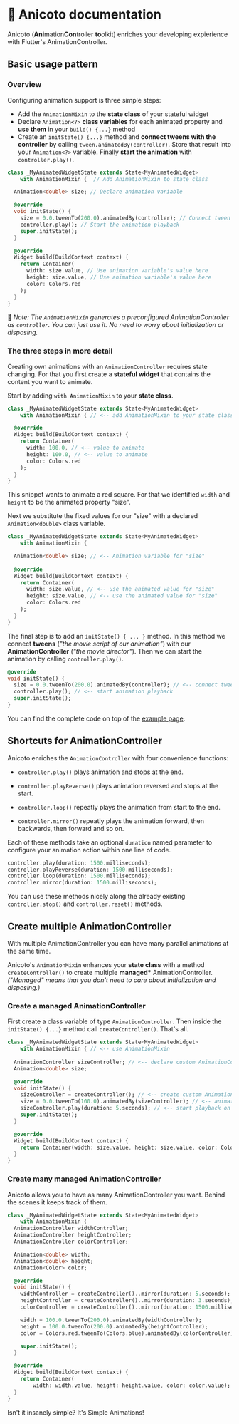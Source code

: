 
# 🎥 Anicoto documentation

Anicoto (**Ani**mation**Con**troller **to**olkit) enriches your developing expierience with Flutter's AnimationController.

## Basic usage pattern

### Overview

Configuring animation support is three simple steps:

- Add the `AnimationMixin` to the **state class** of your stateful widget
- Declare `Animation<?>` **class variables** for each animated property and **use them** in your `build() {...}` method
- Create an `initState() {...}` method and **connect tweens with the controller** by calling `tween.animatedBy(controller)`. Store that result into your `Animation<?>` variable. Finally **start the animation** with `controller.play()`.

```dart
class _MyAnimatedWidgetState extends State<MyAnimatedWidget>
    with AnimationMixin {  // Add AnimationMixin to state class

  Animation<double> size; // Declare animation variable

  @override
  void initState() {
    size = 0.0.tweenTo(200.0).animatedBy(controller); // Connect tween and controller and apply to animation variable
    controller.play(); // Start the animation playback
    super.initState();
  }

  @override
  Widget build(BuildContext context) {
    return Container(
      width: size.value, // Use animation variable's value here 
      height: size.value, // Use animation variable's value here
      color: Colors.red
    );
  }
}
```

💪 *Note: The `AnimationMixin` generates a preconfigured AnimationController as  `controller`. You can just use it. No need to worry about initialization or disposing.*

### The three steps in more detail

Creating own animations with an `AnimationController` requires state changing. For that you first create a **stateful widget** that contains the content you want to animate.

Start by adding `with AnimationMixin` to your **state class**.
```dart
class _MyAnimatedWidgetState extends State<MyAnimatedWidget>
    with AnimationMixin { // <-- add AnimationMixin to your state class

  @override
  Widget build(BuildContext context) {
    return Container(
      width: 100.0, // <-- value to animate
      height: 100.0, // <-- value to animate
      color: Colors.red
    );
  }
}
```
This snippet wants to animate a red square. For that we identified `width` and `height` to be the animated property "size".

Next we substitute the fixed values for our "size" with a declared `Animation<double>` class variable.

```dart
class _MyAnimatedWidgetState extends State<MyAnimatedWidget>
    with AnimationMixin {

  Animation<double> size; // <-- Animation variable for "size"
  
  @override
  Widget build(BuildContext context) {
    return Container(
      width: size.value, // <-- use the animated value for "size"
      height: size.value, // <-- use the animated value for "size"
      color: Colors.red
    );
  }
}
```

The final step is to add an `initState() { ... }` method. In this method we connect **tweens** (*"the movie script of our animation"*) with our **AnimationController** (*"the movie director"*). Then we can start the animation by calling `controller.play()`.

```dart
@override
void initState() {
  size = 0.0.tweenTo(200.0).animatedBy(controller); // <-- connect tween with controller
  controller.play(); // <-- start animation playback
  super.initState(); 
}
```

You can find the complete code on top of the [example page](example/#-anicoto).


## Shortcuts for AnimationController

Anicoto enriches the `AnimationController` with four convenience functions:

- `controller.play()` plays animation and stops at the end.

- `controller.playReverse()` plays animation reversed and stops at the start.

- `controller.loop()` repeatly plays the animation from start to the end.

- `controller.mirror()` repeatly plays the animation forward, then backwards, then forward and so on.

Each of these methods take an optional `duration` named parameter to configure your animation action within one line of code.

```dart
controller.play(duration: 1500.milliseconds);
controller.playReverse(duration: 1500.milliseconds);
controller.loop(duration: 1500.milliseconds);
controller.mirror(duration: 1500.milliseconds);
```

You can use these methods nicely along the already existing `controller.stop()` and `controller.reset()` methods.


## Create multiple AnimationController

With multiple AnimationController you can have many parallel animations at the same time.

Anicoto's `AnimationMixin` enhances your **state class** with a method `createController()` to create multiple **managed\*** AnimationController. *("Managed" means that you don't need to care about initialization and disposing.)*

### Create a managed AnimationController

First create a class variable of type `AnimationController`. Then inside the `initState() {...}` method call `createController()`. That's all.
```dart
class _MyAnimatedWidgetState extends State<MyAnimatedWidget>
    with AnimationMixin { // <-- use AnimationMixin
  
  AnimationController sizeController; // <-- declare custom AnimationController
  Animation<double> size;

  @override
  void initState() {
    sizeController = createController(); // <-- create custom AnimationController
    size = 0.0.tweenTo(100.0).animatedBy(sizeController); // <-- animate "size" with custom AnimationController
    sizeController.play(duration: 5.seconds); // <-- start playback on custom AnimationController
    super.initState();
  }

  @override
  Widget build(BuildContext context) {
    return Container(width: size.value, height: size.value, color: Colors.red);
  }
}
```

### Create many managed AnimationController

Anicoto allows you to have as many AnimationController you want. Behind the scenes it keeps track of them.

```dart
class _MyAnimatedWidgetState extends State<MyAnimatedWidget>
    with AnimationMixin {
  AnimationController widthController;
  AnimationController heightController;
  AnimationController colorController;

  Animation<double> width;
  Animation<double> height;
  Animation<Color> color;

  @override
  void initState() {
    widthController = createController()..mirror(duration: 5.seconds);
    heightController = createController()..mirror(duration: 3.seconds);
    colorController = createController()..mirror(duration: 1500.milliseconds);

    width = 100.0.tweenTo(200.0).animatedBy(widthController);
    height = 100.0.tweenTo(200.0).animatedBy(heightController);
    color = Colors.red.tweenTo(Colors.blue).animatedBy(colorController);

    super.initState();
  }

  @override
  Widget build(BuildContext context) {
    return Container(
        width: width.value, height: height.value, color: color.value);
  }
}
```
Isn't it insanely simple? It's Simple Animations!
